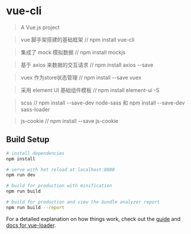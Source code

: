 # vue-cli

> A Vue.js project

> vue 脚手架搭建的基础框架 // npm install vue-cli

> 集成了 mock 模拟数据 // npm install mockjs

> 基于 axios 来数据的交互请求 // npm install axios --save

> vuex 作为store状态管理 // npm install --save vuex

> 采用 element UI 基础组件模板 // npm install element-ui -S

> scss  // npm install --save-dev node-sass 和 npm install --save-dev sass-loader

> js-cookie // npm install --save js-cookie



## Build Setup

``` bash
# install dependencies
npm install

# serve with hot reload at localhost:8080
npm run dev

# build for production with minification
npm run build

# build for production and view the bundle analyzer report
npm run build --report
```

For a detailed explanation on how things work, check out the [guide](http://vuejs-templates.github.io/webpack/) and [docs for vue-loader](http://vuejs.github.io/vue-loader).
